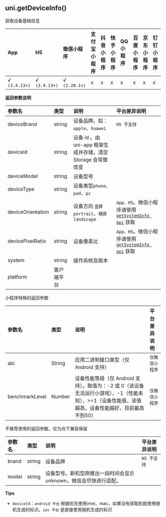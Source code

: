 ## uni.getDeviceInfo()

获取设备基础信息

|App|H5|微信小程序|支付宝小程序|抖音小程序|快手小程序|QQ小程序|百度小程序|京东小程序|钉钉小程序|飞书小程序|
|:-|:-|:-|:-|:-|:-|:-|:-|:-|:-|:-|
|√ `(3.4.13+)`|√ `(3.4.13+)`|√ `(2.20.1+)`|x|x|x|x|x|x|x|x|

<!-- UNIAPPAPIJSON.getDeviceInfo.compatibility -->

**返回参数说明**

|参数名|类型|说明|平台差异说明|
|:-|:-|:-|:-|
|deviceBrand|string|设备品牌。如：`apple`、`huawei`|`H5 不支持`|
|deviceId|string|设备 id	。由 uni-app 框架生成并存储，清空 Storage 会导致改变||
|deviceModel|string|设备型号||
|deviceType|string|设备类型`phone`、`pad`、`pc`||
|deviceOrientation|string|设备方向 `竖屏 portrait`、`横屏 landscape`|`App、H5`。微信小程序请使用 [`getSystemInfo Api`](/api/system/info.html) 获取|
|devicePixelRatio|string|设备像素比|`App、H5`。微信小程序请使用 [`getSystemInfo Api`](/api/system/info.html) 获取|
|system|string|操作系统及版本||
|platform|客户端平台||

小程序特殊的返回参数

|参数名|类型|说明|平台差异说明|
|:-|:-|:-|:-|
|abi	|String|应用二进制接口类型（仅 Android 支持）|`仅微信小程序`|
|benchmarkLevel|Number|设备性能等级（仅 Android 支持）。取值为：-2 或 0（该设备无法运行小游戏），-1（性能未知），>=1（设备性能值，该值越高，设备性能越好，目前最高不到50）|`仅微信小程序`|

不推荐使用的返回参数，仅为向下兼容保留

|参数名|类型|说明|平台差异说明|
|:-|:-|:-|:-|
|brand|string|设备品牌|`H5 不支持`|
|model|string|设备型号。新机型刚推出一段时间会显示unknown，微信会尽快进行适配。||

<!-- UNIAPPAPIJSON.getDeviceInfo.returnValue -->

**Tips**
- `deviceId`：`android 平台` 根据优先使用imei、mac，如果没有获取到就使用随机生成的标识。`ios 平台` 是直接使用随机生成的标识
